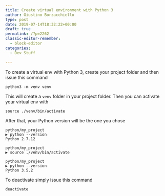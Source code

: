 ```yaml
---
title: Create virtual environment with Python 3
author: Giustino Borzacchiello
type: post
date: 2019-07-14T18:32:22+00:00
draft: true
permalink: /?p=2262
classic-editor-remember:
  - block-editor
categories:
  - Dev Stuff

---
```

To create a virtual env with Python 3, create your project folder and then issue this command

<pre class="wp-block-code"><code>python3 -m venv venv</code></pre>

This will create a `venv` folder in your project folder. Then you can activate your virtual env with

<pre class="wp-block-code"><code>source ./venv/bin/activate</code></pre>

After that, your Python version will be the one you chose

<pre class="wp-block-code"><code>python/my_project
▶ python --version
Python 2.7.12

python/my_project
▶ source ./venv/bin/activate

python/my_project
▶ python --version          
Python 3.5.2
</code></pre>

To deactivate simply issue this command

<pre class="wp-block-code"><code>deactivate</code></pre>